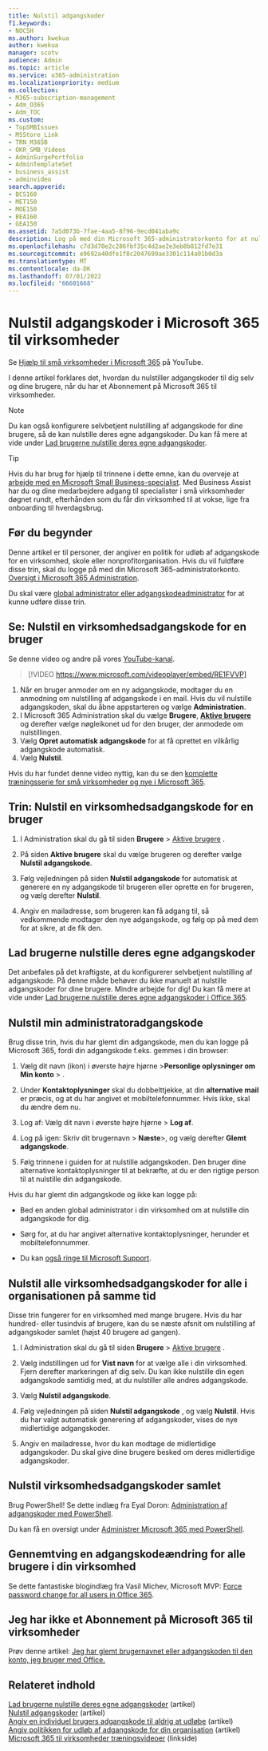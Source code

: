 ```yaml
---
title: Nulstil adgangskoder
f1.keywords:
- NOCSH
ms.author: kwekua
author: kwekua
manager: scotv
audience: Admin
ms.topic: article
ms.service: o365-administration
ms.localizationpriority: medium
ms.collection:
- M365-subscription-management
- Adm_O365
- Adm_TOC
ms.custom:
- TopSMBIssues
- MSStore_Link
- TRN_M365B
- OKR_SMB_Videos
- AdminSurgePortfolio
- AdminTemplateSet
- business_assist
- adminvideo
search.appverid:
- BCS160
- MET150
- MOE150
- BEA160
- GEA150
ms.assetid: 7a5d073b-7fae-4aa5-8f96-9ecd041aba9c
description: Log på med din Microsoft 365-administratorkonto for at nulstille adgangskoder for brugere, når du har et Abonnement på Microsoft 365 til virksomheder.
ms.openlocfilehash: c7d3d70e2c286fbf35c4d2ae2e3eb8b812fd7e31
ms.sourcegitcommit: e9692a40dfe1f8c2047699ae3301c114a01b0d3a
ms.translationtype: MT
ms.contentlocale: da-DK
ms.lasthandoff: 07/01/2022
ms.locfileid: "66601668"
---
```

# <a name="reset-passwords-in-microsoft-365-for-business"></a>Nulstil adgangskoder i Microsoft 365 til virksomheder

Se [Hjælp til små virksomheder i Microsoft 365](https://go.microsoft.com/fwlink/?linkid=2197659) på YouTube.

I denne artikel forklares det, hvordan du nulstiller adgangskoder til dig selv og dine brugere, når du har et Abonnement på Microsoft 365 til virksomheder.

> [!NOTE]
> Du kan også konfigurere selvbetjent nulstilling af adgangskode for dine brugere, så de kan nulstille deres egne adgangskoder. Du kan få mere at vide under [Lad brugerne nulstille deres egne adgangskoder](let-users-reset-passwords.md).

> [!TIP]
> Hvis du har brug for hjælp til trinnene i dette emne, kan du overveje at [arbejde med en Microsoft Small Business-specialist](https://go.microsoft.com/fwlink/?linkid=2186871). Med Business Assist har du og dine medarbejdere adgang til specialister i små virksomheder døgnet rundt, efterhånden som du får din virksomhed til at vokse, lige fra onboarding til hverdagsbrug.

## <a name="before-you-begin"></a>Før du begynder

Denne artikel er til personer, der angiver en politik for udløb af adgangskode for en virksomhed, skole eller nonprofitorganisation. Hvis du vil fuldføre disse trin, skal du logge på med din Microsoft 365-administratorkonto. [Oversigt i Microsoft 365 Administration](../admin-overview/admin-center-overview.md).

Du skal være [global administrator eller adgangskodeadministrator](about-admin-roles.md) for at kunne udføre disse trin.

## <a name="watch-reset-a-business-password-for-a-user"></a>Se: Nulstil en virksomhedsadgangskode for en bruger

Se denne video og andre på vores [YouTube-kanal](https://go.microsoft.com/fwlink/?linkid=2198204).

> [!VIDEO https://www.microsoft.com/videoplayer/embed/RE1FVVP]

1. Når en bruger anmoder om en ny adgangskode, modtager du en anmodning om nulstilling af adgangskode i en mail. Hvis du vil nulstille adgangskoden, skal du åbne appstarteren og vælge **Administration**.
1. I Microsoft 365 Administration skal du vælge **Brugere**, <a href="https://go.microsoft.com/fwlink/p/?linkid=834822" target="_blank">**Aktive brugere**</a> og derefter vælge nøgleikonet ud for den bruger, der anmodede om nulstillingen.
1. Vælg **Opret automatisk adgangskode** for at få oprettet en vilkårlig adgangskode automatisk.
1. Vælg **Nulstil**.

Hvis du har fundet denne video nyttig, kan du se den [komplette træningsserie for små virksomheder og nye i Microsoft 365](../../business-video/index.yml).
  
## <a name="steps-reset-a-business-password-for-a-user"></a>Trin: Nulstil en virksomhedsadgangskode for en bruger

1. I Administration skal du gå til siden **Brugere** \> <a href="https://go.microsoft.com/fwlink/p/?linkid=834822" target="_blank">Aktive brugere</a> .

2. På siden **Aktive brugere** skal du vælge brugeren og derefter vælge **Nulstil adgangskode**.

3. Følg vejledningen på siden **Nulstil adgangskode** for automatisk at generere en ny adgangskode til brugeren eller oprette en for brugeren, og vælg derefter **Nulstil**.  

4. Angiv en mailadresse, som brugeren kan få adgang til, så vedkommende modtager den nye adgangskode, og følg op på med dem for at sikre, at de fik den.

## <a name="let-users-reset-their-own-passwords"></a>Lad brugerne nulstille deres egne adgangskoder

Det anbefales på det kraftigste, at du konfigurerer selvbetjent nulstilling af adgangskode. På denne måde behøver du ikke manuelt at nulstille adgangskoder for dine brugere. Mindre arbejde for dig! Du kan få mere at vide under [Lad brugerne nulstille deres egne adgangskoder i Office 365](let-users-reset-passwords.md).

## <a name="reset-my-admin-password"></a>Nulstil min administratoradgangskode

Brug disse trin, hvis du har glemt din adgangskode, men du kan logge på Microsoft 365, fordi din adgangskode f.eks. gemmes i din browser:

1. Vælg dit navn (ikon) i øverste højre hjørne >**Personlige oplysninger om** **Min konto** > .

2. Under **Kontaktoplysninger** skal du dobbelttjekke, at din **alternative mail** er præcis, og at du har angivet et mobiltelefonnummer. Hvis ikke, skal du ændre dem nu.

3. Log af: Vælg dit navn i øverste højre hjørne \> **Log af**.

4. Log på igen: Skriv dit brugernavn \> **Næste**\>, og vælg derefter **Glemt adgangskode**.

5. Følg trinnene i guiden for at nulstille adgangskoden. Den bruger dine alternative kontaktoplysninger til at bekræfte, at du er den rigtige person til at nulstille din adgangskode.

Hvis du har glemt din adgangskode og ikke kan logge på:

- Bed en anden global administrator i din virksomhed om at nulstille din adgangskode for dig.

- Sørg for, at du har angivet alternative kontaktoplysninger, herunder et mobiltelefonnummer.

- Du kan [også ringe til Microsoft Support](../../business-video/get-help-support.md).

## <a name="reset-all-business-passwords-for-everyone-in-your-organization-at-the-same-time"></a>Nulstil alle virksomhedsadgangskoder for alle i organisationen på samme tid

Disse trin fungerer for en virksomhed med mange brugere. Hvis du har hundred- eller tusindvis af brugere, kan du se næste afsnit om nulstilling af adgangskoder samlet (højst 40 brugere ad gangen).
  
1. I Administration skal du gå til siden **Brugere** \> <a href="https://go.microsoft.com/fwlink/p/?linkid=834822" target="_blank">Aktive brugere</a> .

2. Vælg indstillingen ud for **Vist navn** for at vælge alle i din virksomhed. Fjern derefter markeringen af dig selv. Du kan ikke nulstille din egen adgangskode samtidig med, at du nulstiller alle andres adgangskode.

3. Vælg **Nulstil adgangskode**.

4. Følg vejledningen på siden **Nulstil adgangskode** , og vælg **Nulstil**.  Hvis du har valgt automatisk generering af adgangskoder, vises de nye midlertidige adgangskoder.

5. Angiv en mailadresse, hvor du kan modtage de midlertidige adgangskoder. Du skal give dine brugere besked om deres midlertidige adgangskoder.
  
## <a name="reset-business-passwords-in-bulk"></a>Nulstil virksomhedsadgangskoder samlet

Brug PowerShell! Se dette indlæg fra Eyal Doron: [Administration af adgangskoder med PowerShell](https://go.microsoft.com/fwlink/?linkid=853696).
  
<!-- Here's a related article: [Set the passwords for multiple user accounts](/office365/enterprise/powershell/manage-office-365-with-office-365-powershell). -->
  
Du kan få en oversigt under [Administrer Microsoft 365 med PowerShell](../../enterprise/manage-microsoft-365-with-microsoft-365-powershell.md).
  
## <a name="force-a-password-change-for-all-users-in-your-business"></a>Gennemtving en adgangskodeændring for alle brugere i din virksomhed

Se dette fantastiske blogindlæg fra Vasil Michev, Microsoft MVP: [Force password change for all users in Office 365](https://go.microsoft.com/fwlink/?linkid=853693).
  
## <a name="i-dont-have-a-microsoft-365-for-business-subscription"></a>Jeg har ikke et Abonnement på Microsoft 365 til virksomheder

Prøv denne artikel: [Jeg har glemt brugernavnet eller adgangskoden til den konto, jeg bruger med Office.](https://support.microsoft.com/office/eba0b4a2-c0ae-472c-99f6-bc63ee2425a8?wt.mc_id=SCL_reset-passwords_AdmHlp)
  
## <a name="related-content"></a>Relateret indhold
  
[Lad brugerne nulstille deres egne adgangskoder](../add-users/let-users-reset-passwords.md) (artikel)\
[Nulstil adgangskoder](../add-users/reset-passwords.md) (artikel)\
[Angiv en individuel brugers adgangskode til aldrig at udløbe](set-password-to-never-expire.md) (artikel)\
[Angiv politikken for udløb af adgangskode for din organisation](../manage/set-password-expiration-policy.md) (artikel)\
[Microsoft 365 til virksomheder træningsvideoer](../../business-video/index.yml) (linkside)
